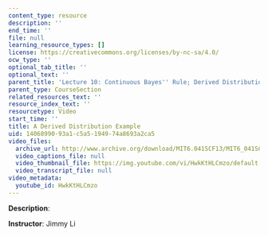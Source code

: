 ```yaml
---
content_type: resource
description: ''
end_time: ''
file: null
learning_resource_types: []
license: https://creativecommons.org/licenses/by-nc-sa/4.0/
ocw_type: ''
optional_tab_title: ''
optional_text: ''
parent_title: 'Lecture 10: Continuous Bayes'' Rule; Derived Distributions'
parent_type: CourseSection
related_resources_text: ''
resource_index_text: ''
resourcetype: Video
start_time: ''
title: A Derived Distribution Example
uid: 14068990-93a1-c5a5-1949-74a8693a2ca5
video_files:
  archive_url: http://www.archive.org/download/MIT6.041SCF13/MIT6_041SCF13_Derived_Distribution_Example_300k.mp4
  video_captions_file: null
  video_thumbnail_file: https://img.youtube.com/vi/HwkKtHLCmzo/default.jpg
  video_transcript_file: null
video_metadata:
  youtube_id: HwkKtHLCmzo
---
```


**Description**:

**Instructor**: Jimmy Li

